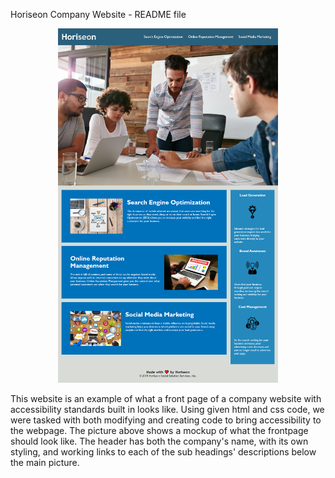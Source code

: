 Horiseon Company Website - README file

<p align="center"><img src="https://github.com/kstaver/horiseon-refactored/blob/main/Develop/assets/images/mockup.png" width="70%"></p>

This website is an example of what a front page of a company website with accessibility standards built in looks like. Using given html and css code, we were tasked with both modifying and creating code to bring accessibility to the webpage. The picture above shows a mockup of what the frontpage should look like. The header has both the company's name, with its own styling, and working links to each of the sub headings' descriptions below the main picture.